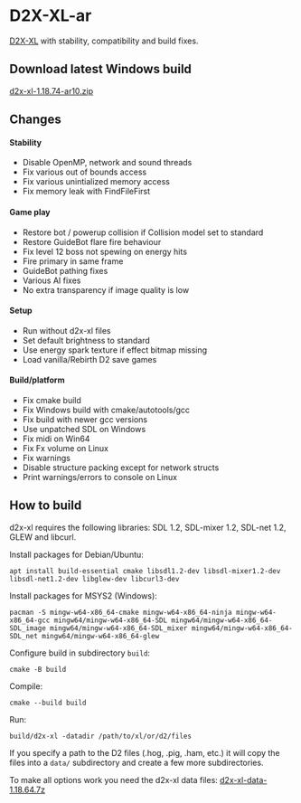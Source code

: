 # D2X-XL-ar

[D2X-XL](https://www.descent2.de) with stability, compatibility and build fixes.

## Download latest Windows build

[d2x-xl-1.18.74-ar10.zip](https://github.com/arbruijn/d2x-xl/releases/download/v1.18.74-ar10/d2x-xl-1.18.74-ar10.zip)

## Changes

#### Stability

- Disable OpenMP, network and sound threads
- Fix various out of bounds access
- Fix various unintialized memory access
- Fix memory leak with FindFileFirst

#### Game play

- Restore bot / powerup collision if Collision model set to standard
- Restore GuideBot flare fire behaviour
- Fix level 12 boss not spewing on energy hits
- Fire primary in same frame
- GuideBot pathing fixes
- Various AI fixes
- No extra transparency if image quality is low

#### Setup

- Run without d2x-xl files
- Set default brightness to standard
- Use energy spark texture if effect bitmap missing
- Load vanilla/Rebirth D2 save games

#### Build/platform

- Fix cmake build
- Fix Windows build with cmake/autotools/gcc
- Fix build with newer gcc versions
- Use unpatched SDL on Windows
- Fix midi on Win64
- Fix Fx volume on Linux
- Fix warnings
- Disable structure packing except for network structs
- Print warnings/errors to console on Linux

## How to build

d2x-xl requires the following libraries: SDL 1.2, SDL-mixer 1.2, SDL-net 1.2, GLEW and libcurl.

Install packages for Debian/Ubuntu:

`apt install build-essential cmake libsdl1.2-dev libsdl-mixer1.2-dev libsdl-net1.2-dev libglew-dev
libcurl3-dev`

Install packages for MSYS2 (Windows):

`pacman -S
 mingw-w64-x86_64-cmake mingw-w64-x86_64-ninja mingw-w64-x86_64-gcc
 mingw64/mingw-w64-x86_64-SDL mingw64/mingw-w64-x86_64-SDL_image
 mingw64/mingw-w64-x86_64-SDL_mixer mingw64/mingw-w64-x86_64-SDL_net mingw64/mingw-w64-x86_64-glew`

Configure build in subdirectory `build`:

`cmake -B build`

Compile:

`cmake --build build`

Run:

`build/d2x-xl -datadir /path/to/xl/or/d2/files`

If you specify a path to the D2 files (.hog, .pig, .ham, etc.) it will copy the files into a `data/` subdirectory and create a few more subdirectories.

To make all options work you need the d2x-xl data files:
[d2x-xl-data-1.18.64.7z](https://www.descent2.de/files/d2x-xl-data-1.18.64.7z)
